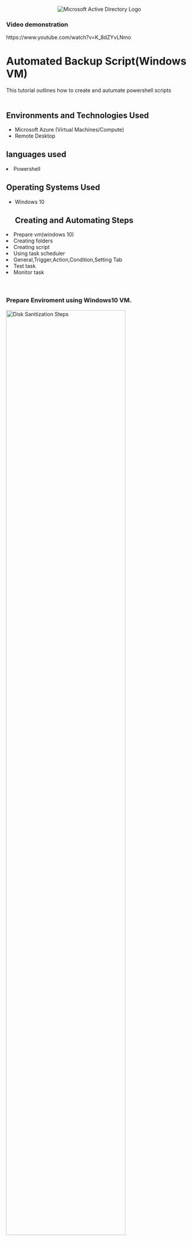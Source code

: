 <p align="center">
<img src="https://i.imgur.com/R1SaANh.png" alt="Microsoft Active Directory Logo"/>
</p>
 <h3 align="center;">Video demonstration</h3>
<p>
  https://www.youtube.com/watch?v=K_8dZYvLNmo
</p>

<h1>Automated Backup Script(Windows VM)</h1>
This tutorial outlines how to create and autumate powershell scripts
<br />
<br />
<h2>Environments and Technologies Used</h2>

- Microsoft Azure (Virtual Machines/Compute)
- Remote Desktop
<h2>languages used</h2>
<li>Powershell</li> 
<h2>Operating Systems Used </h2>

- Windows 10
  <h2>Creating and Automating Steps</h2>
  <lu></lu>
<li> Prepare vm(windows 10)</li>
<li> Creating folders</li>
<li> Creating script</li>
<li>  Using task scheduler</li>
<li> General,Trigger,Action,Condition,Setting Tab</li>
<li> Test task</li>
 <li> Monitor task</li>
  </lu>
  <br />
  <br />
  <h3 align="center;">Prepare Enviroment using Windows10 VM.</h3>

<p>
  <img src="https://i.imgur.com/jiyaWQA.png" height="80%" width="80%" alt="Disk Sanitization Steps"/>
</p>
<br />
 <h3 align="center;">Enter the VM via RDC and create 2 folders.</h3>
 <lu>
  <li>a folder or file you want to backup example: C:\Important Files</li>
   <li>destination folder example: D:\Backup</li>
 </lu>
<img src="https://i.imgur.com/WmVn9tJ.png" height="80%" width="80%" alt="Disk Sanitization Steps"/>
<img src="https://i.imgur.com/JBWQ6v9.png" height="80%" width="80%" alt="Disk Sanitization Steps"/>
<img src="https://i.imgur.com/WPxRGQJ.png" height="80%" width="80%" alt="Disk Sanitization Steps"/>
<br />
<br />
 <h3 align="center;">Create a Folder named Scripts then Open NotePad and create the powershell script for windows,and click save as backup-script.ps1 inside scripts folder.(it has to have .ps1)</h3>
  <img src="https://i.imgur.com/4tFnj3l.png" height="80%" width="80%" alt="Disk Sanitization Steps"/>
 <img src="https://i.imgur.com/wkg6EWf.png" height="80%" width="80%" alt="Disk Sanitization Steps"/>
 <br />
  <h3 align="center;">Before running cd command check manually navigate to directory in fire explorer if the path is correct.</h3>
   <h3 align="center;">if it is run the script in powershell as an administrator using(.\backup script.ps1)</h3>
   <img src="https://i.imgur.com/VeLUX5o.png" height="80%" width="80%" alt="Disk Sanitization Steps"/>
   <br />
   <br />
   <h2 align="center;">Automating the powershell script using task scheduler.</h2>
   <h3 align="center;">Open task bar and type task scheduler and open it.</h3>
   <img src="https://i.imgur.com/XTxSOnh.png" height="80%" width="80%" alt="Disk Sanitization Steps"/>
   <img src="https://i.imgur.com/3ATdO13.png"  height="80%" width="80%" alt="Disk Sanitization Steps"/>
   <br />
   <h3 align="center;">Create Folder.</h3>
   <img src="https://i.imgur.com/Jz81DYr.png" height="80%" width="80%" alt="Disk Sanitization Steps"/> 
  <br />
  <h2 align="center;">Create a new task</h2>
  <h3 align="center;">1.General</h3>
  <lu>
    <li>Enter name for the Task</li>
    <li>Description (optional)add a description Daily Backup of Important Files.</li>
    <li>Run with the highest privileges: check this box</li>
</lu>
<img src="https://i.imgur.com/tsw8uZx.png" height="80%" width="80%" alt="Disk Sanitization Steps"/> 
<br />
<h3 align="center;">2.Triggers Tab:</h3>
<lu>
  <li>Click on new to create a new trigger.</li>
  <li>begin the task: select on a schedule</li>
  <li>daily,weekly or monthly</li>
  <li>Click ok to save trigger.</li>
</lu>
<img src="https://i.imgur.com/HtyrPy8.png" height="80%" width="80%" alt="Disk Sanitization Steps"/>
<br />
<h3 align="center;">3.Action Tab</h3>
<lu>
  <li>Click new to create new action </li>
  <li>Action: select <mark>start a program</mark></li>
  <li>Program/script: Enter powershell.exe.</li>
  <li>Add argument(optional):Enter:<mark>-File "c:\scripts\backup-script.ps1</mark></li>
  <li>Click ok</li>
</lu>
<img src="https://i.imgur.com/JSSXicL.png" height="80%" width="80%" alt="Disk Sanitization Steps"/>
<br />
<h3 align="center;">Condition Tab</h3>
<lu>
  <li>Uncheck the option start the task only if computer is on AC power(if you are in a laptop and want to run it in battery power.</li>
</lu>
<img src="https://i.imgur.com/4Tw9vvw.png" height="80%" width="80%" alt="Disk Sanitization Steps"/>
<br />
<h3 align="center;">Settings Tab</h3>
  <lu>
    <li>CheckAllow task to be run on demand.</li>
    <li>check if the task fails,restart every 3 to 5 and configure retries as needed.</li>
    <li>Click OK to create task</li>
    </lu>
    <img src="https://i.imgur.com/JEytUCD.png" height="80%" width="80%" alt="Disk Sanitization Steps"/>
    <br />
    <br />
    <h2 align="center;">Test the Task</h2>
    <h3 align="center;">In task scheduler find your task,right-click and select run and verify that it worked</h3>
  <lu>
    <li>Check the D:\backup directory</li>
    <li>Review log file(log.txt)in the backup file</li>
  </lu>
  <img src="https://i.imgur.com/81DDauf.png"  height="80%" width="80%" alt="Disk Sanitization Steps"/>
  <img src="https://i.imgur.com/N2YL48a.png"  height="80%" width="80%" alt="Disk Sanitization Steps"/>
    <h2 align="center;">Monitor Task</h2>
    <h3 align="center;">To check task history: Right-click the task and select Properties,under the history tab,verify the task execution status.</h3>
    <img src="https://i.imgur.com/qXhBrMz.png" height="80%" width="80%" alt="Disk Sanitization Steps"/>
  <h3 align="center;">Thanks you for taking the time to learn how to autmate scripts in powershell with mi project.This demonstrates not only mi technical skills
  in scripting and task automation but also my ability to create practical and reliable solutions in common IT challenges.</h3>
   
   

   
